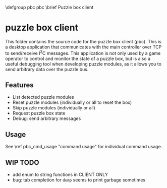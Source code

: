 \defgroup pbc pbc
\brief Puzzle box client

# puzzle box client

This folder contains the source code for the puzzle box client (pbc). This is a
desktop application that communicates with the main controller over TCP to
send/receive I<sup>2</sup>C messages. This application is not only used by a
game operator to control and monitor the state of a puzzle box, but is also a
useful debugging tool when developing puzzle modules, as it allows you to send
arbitrary data over the puzzle bus.

## Features

- List detected puzzle modules
- Reset puzzle modules (individually or all to reset the box)
- Skip puzzle modules (individually or all)
- Request puzzle box state
- Debug: send arbitrary messages

## Usage

See \ref pbc_cmd_usage "command usage" for individual command usage.

## WIP TODO

- add enum to string functions in CLIENT ONLY
- bug: tab completion for `dump` seems to print garbage sometimes

